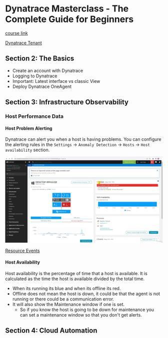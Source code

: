 # Dynatrace Masterclass - The Complete Guide for Beginners

[course link](https://www.udemy.com/course/dynatrace-learning-tutorial)

[Dynatrace Tenant](https://asw86539.live.dynatrace.com/ui/dashboards?gtf=-2h&gf=all)

## Section 2: The Basics

- Create an account with Dynatrace
- Logging to Dynatrace
- Important: Latest interface vs classic View
- Deploy Dynatrace OneAgent

## Section 3: Infrastructure Observability

### Host Performance Data

#### Host Problem Alerting

Dynatrace can alert you when a host is having problems. You can configure the alerting rules in the `Settings` -> `Anomaly Detection` -> `Hosts` -> `Host availability` section.

![Host Problems](./images/host-errors.png)

[Resource Events](https://docs.dynatrace.com/docs/platform/davis-ai/basics/events/event-types/resource-events)

#### Host Availability

Host availability is the percentage of time that a host is available. It is calculated as the time the host is available divided by the total time.

- When its running its blue and when its offline its red.
- Offline does not mean the host is down, it could be that the agent is not running or there could be a communication error.
- It will also show the Maintenance window if one is set.
  - So if you know the host is going to be down for maintenance you can set a maintenance window so that you don't get alerts.

## Section 4: Cloud Automation
